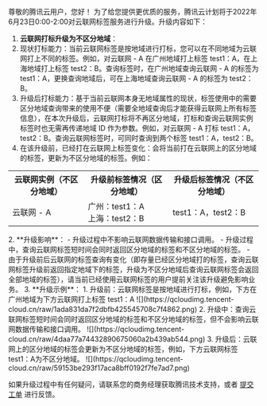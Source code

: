 尊敬的腾讯云用户，您好！
为了给您提供更优质的服务，腾讯云计划将于2022年6月23日0:00-2:00对云联网标签服务进行升级。升级内容如下：
1. **云联网打标升级为不区分地域**：
  1. 现状打标能力：当前云联网标签是按地域进行打标，您可以在不同地域为云联网打上不同的标签。例如，对云联网 - A 在广州地域打上标签 test1：A，在上海地域打上标签 test2：B。查询标签时，在广州地域查询云联网 - A 的标签为 test1：A，更换查询地域后，可在上海地域查询云联网 - A 的标签为 test2：B。
  2. 升级后打标能力：基于当前云联网本身无地域属性的现状，标签使用中的需要区分地域查询带来的使用不便（需要全地域查询后才能获得云联网上所有标签信息），在本次升级后，云联网打标将不再区分地域，打标和查询云联网实例标签时也无需再传递地域 ID 作为参数。例如，对云联网 - A 打标 test1：A，test2：B。查询云联网标签时，可同时查询到两个标签 test1：A，test2：B。
  3. 在该升级前，已经打在云联网上标签变化：会将当前打在云联网上的区分地域的标签，更新为不区分地域的标签。例如：
<table>
<tr>
<th>云联网实例（不区分地域）</th>
<th>升级前标签情况（区分地域）</th>
<th>升级后标签情况（不区分地域）</th>
</tr>
<tr>
<td>云联网 - A	</td>
<td>广州：test1：A</br>
上海：test2：B</td>
<td>test1：A，test2：B</td>
</tr>
<table>
2. **升级影响**：
 - 升级过程中不影响云联网数据传输和接口调用。
 - 升级过程中，查询云联网标签短时间会同时返回区分地域的标签和不区分地域的标签。
 - 由于升级前后云联网的标签查询有变化（即存量已经区分地域打的标签，查询云联网标签升级前返回指定地域下的标签，升级为不区分地域后查询云联网标签会返回全部地域的标签），请当前已经使用云联网标签的用户提前关注该升级避免影响业务。
3. **升级示例**：
  1. 升级前：云联网标签是按地域进行打标，例如，下方在广州地域为下方云联网打上标签 test1：A
![](https://qcloudimg.tencent-cloud.cn/raw/1ada831da7f2dbfb425545708c7f4862.png)
  2. 升级中：查询云联网标签短时间会同时返回区分地域的标签和不区分地域的标签，但不会影响云联网数据传输和接口调用。
![](https://qcloudimg.tencent-cloud.cn/raw/4daa77a74432890675060a2b439ab544.png)
  3. 升级后：云联网上的区分地域的标签会更新为不区分地域的标签，例如，下方云联网标签 test1：A为不区分地域。
![](https://qcloudimg.tencent-cloud.cn/raw/59153be293f17aca8bff0192f7fe7ad7.png)

如果升级过程中有任何疑问，请联系您的商务经理获取腾讯技术支持，或者 [提交工单](https://console.cloud.tencent.com/workorder/category) 进行反馈。
